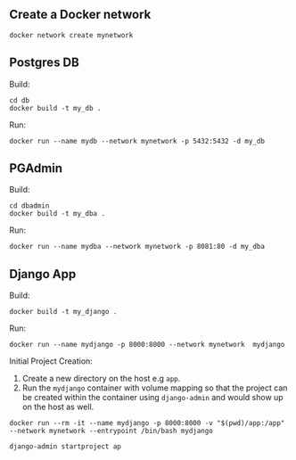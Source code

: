 ## Create a Docker network
```
docker network create mynetwork
```

## Postgres DB

Build:
```
cd db
docker build -t my_db .
```

Run:
```
docker run --name mydb --network mynetwork -p 5432:5432 -d my_db
```

## PGAdmin

Build:
```
cd dbadmin
docker build -t my_dba .
```

Run:
```
docker run --name mydba --network mynetwork -p 8081:80 -d my_dba
```

## Django App

Build:
```
docker build -t my_django .
```

Run:
```
docker run --name mydjango -p 8000:8000 --network mynetwork  mydjango
```


Initial Project Creation:

1. Create a new directory on the host e.g `app`.
2. Run the `mydjango` container with volume mapping so that the project 
   can be created within the container using `django-admin` and would show up 
   on the host as well.

```
docker run --rm -it --name mydjango -p 8000:8000 -v "$(pwd)/app:/app" --network mynetwork --entrypoint /bin/bash mydjango
```

```
django-admin startproject ap
```
 
